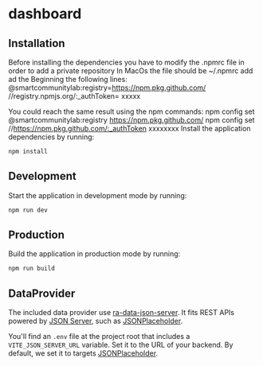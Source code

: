 # dashboard


## Installation

Before installing the dependencies you have to modify the .npmrc file in order to add a private repository
In MacOs the file should be  ~/.npmrc
add ad the Beginning the following lines:
@smartcommunitylab:registry=https://npm.pkg.github.com/
//registry.npmjs.org/:_authToken= xxxxx

You could reach the same result using the npm commands:
npm config set @smartcommunitylab:registry https://npm.pkg.github.com/
npm config set //https://npm.pkg.github.com/:_authToken xxxxxxxx
Install the application dependencies by running:

```sh
npm install
```

## Development

Start the application in development mode by running:

```sh
npm run dev
```

## Production

Build the application in production mode by running:

```sh
npm run build
```

## DataProvider

The included data provider use [ra-data-json-server](https://github.com/marmelab/react-admin/tree/master/packages/ra-data-json-server). It fits REST APIs powered by [JSON Server](https://github.com/typicode/json-server), such as [JSONPlaceholder](https://jsonplaceholder.typicode.com/).

You'll find an `.env` file at the project root that includes a `VITE_JSON_SERVER_URL` variable. Set it to the URL of your backend. By default, we set it to targets [JSONPlaceholder](https://jsonplaceholder.typicode.com/).

